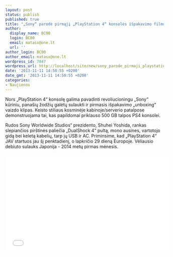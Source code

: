 ```yaml
---
layout: post
status: publish
published: true
title: "„Sony“ parodė pirmąjį „PlayStation 4“ konsolės išpakavimo filmuką"
author:
  display_name: BC00
  login: BC00
  email: matasx@one.lt
  url: ''
author_login: BC00
author_email: matasx@one.lt
wordpress_id: 7847
wordpress_url: http://localhost/site/new/sony_parode_pirmaji_playstation_4_konsoles_ispakavimo_filmuka/
date: '2013-11-11 14:50:55 +0200'
date_gmt: '2013-11-11 14:50:55 +0200'
categories:
- Naujienos
---
```

<p>
	Nors &bdquo;PlayStation 4&ldquo; konsolę galima pavadinti revoliucioningu &bdquo;Sony&ldquo; kūriniu, pana&scaron;ių žodžių galėtų sulaukti ir pirmasis i&scaron;pakavimo &bdquo;unboxing&ldquo; vaizdo klipas. Keisto stiliaus kosminėje kabinoje/serverio patalpose demonstruojama tai, kas papildomai priklauso 500 GB talpos PS4 konsolei.</p>
<p>
	Rudos Sony Worldwide Studios&ldquo; prezidento, Shuhei Yoshida, rankas slepiančios pir&scaron;tinės paliečia &bdquo;DualShock 4&ldquo; pultą, mono ausines, vartotojo gidą bei keletą kabelių, tarp jų USB ir AC. Priminsime, kad &bdquo;PlayStation 4&ldquo; JAV startuos jau &scaron;į penktadienį, o lapkričio 29 dieną Europoje. Vėliausio debiuto sulauks Japonija - 2014 metų pirmas mėnesis.</p>
<p>
	<iframe allowfullscreen="" frameborder="0" height="315" src="//www.youtube.com/embed/YQUpg795iBo" width="520"></iframe></p>

